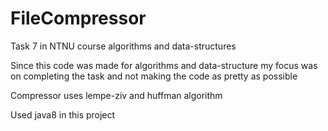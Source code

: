 # FileCompressor
Task 7 in NTNU course algorithms and data-structures

Since this code was made for algorithms and data-structure my focus was on completing the task and not making the code as pretty as possible

Compressor uses lempe-ziv and huffman algorithm

Used java8 in this project
